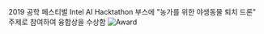 2019 공학 페스티벌 Intel AI Hacktathon 부스에 "농가를 위한 야생동물 퇴치 드론" 주제로 참여하여 융합상을 수상함
![Award](https://user-images.githubusercontent.com/42567320/236634407-68703dfc-583c-486d-967d-bf3a0528464f.jpg)
